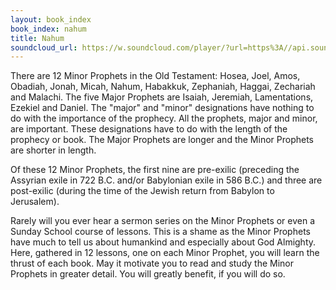 ```yaml
---
layout: book_index
book_index: nahum
title: Nahum
soundcloud_url: https://w.soundcloud.com/player/?url=https%3A//api.soundcloud.com/playlists/185712773%3Fsecret_token%3Ds-4zLg1
---
```


There are 12 Minor Prophets in the Old Testament: Hosea, Joel, Amos, Obadiah, Jonah, Micah, Nahum, Habakkuk, Zephaniah, Haggai, Zechariah and Malachi. The five Major Prophets are Isaiah, Jeremiah, Lamentations, Ezekiel and Daniel. The "major" and "minor" designations have nothing to do with the importance of the prophecy. All the prophets, major and minor, are important. These designations have to do with the length of the prophecy or book. The Major Prophets are longer and the Minor Prophets are shorter in length.

Of these 12 Minor Prophets, the first nine are pre-exilic (preceding the Assyrian exile in 722 B.C. and/or Babylonian exile in 586 B.C.) and three are post-exilic (during the time of the Jewish return from Babylon to Jerusalem).

Rarely will you ever hear a sermon series on the Minor Prophets or even a Sunday School course of lessons. This is a shame as the Minor Prophets have much to tell us about humankind and especially about God Almighty. Here, gathered in 12 lessons, one on each Minor Prophet, you will learn the thrust of each book. May it motivate you to read and study the Minor Prophets in greater detail. You will greatly benefit, if you will do so.
